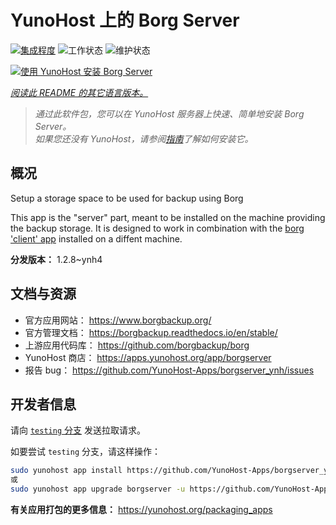 <!--
注意：此 README 由 <https://github.com/YunoHost/apps/tree/master/tools/readme_generator> 自动生成
请勿手动编辑。
-->

# YunoHost 上的 Borg Server

[![集成程度](https://dash.yunohost.org/integration/borgserver.svg)](https://ci-apps.yunohost.org/ci/apps/borgserver/) ![工作状态](https://ci-apps.yunohost.org/ci/badges/borgserver.status.svg) ![维护状态](https://ci-apps.yunohost.org/ci/badges/borgserver.maintain.svg)

[![使用 YunoHost 安装 Borg Server](https://install-app.yunohost.org/install-with-yunohost.svg)](https://install-app.yunohost.org/?app=borgserver)

*[阅读此 README 的其它语言版本。](./ALL_README.md)*

> *通过此软件包，您可以在 YunoHost 服务器上快速、简单地安装 Borg Server。*  
> *如果您还没有 YunoHost，请参阅[指南](https://yunohost.org/install)了解如何安装它。*

## 概况

Setup a storage space to be used for backup using Borg

This app is the "server" part, meant to be installed on the machine providing the backup storage. It is designed to work in combination with the [borg 'client' app](https://apps.yunohost.org/app/borg) installed on a diffent machine.


**分发版本：** 1.2.8~ynh4
## 文档与资源

- 官方应用网站： <https://www.borgbackup.org/>
- 官方管理文档： <https://borgbackup.readthedocs.io/en/stable/>
- 上游应用代码库： <https://github.com/borgbackup/borg>
- YunoHost 商店： <https://apps.yunohost.org/app/borgserver>
- 报告 bug： <https://github.com/YunoHost-Apps/borgserver_ynh/issues>

## 开发者信息

请向 [`testing` 分支](https://github.com/YunoHost-Apps/borgserver_ynh/tree/testing) 发送拉取请求。

如要尝试 `testing` 分支，请这样操作：

```bash
sudo yunohost app install https://github.com/YunoHost-Apps/borgserver_ynh/tree/testing --debug
或
sudo yunohost app upgrade borgserver -u https://github.com/YunoHost-Apps/borgserver_ynh/tree/testing --debug
```

**有关应用打包的更多信息：** <https://yunohost.org/packaging_apps>
